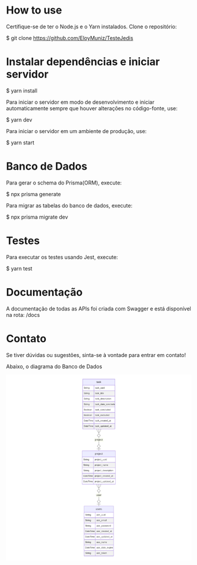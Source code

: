 # How to use

Certifique-se de ter o Node.js e o Yarn instalados. Clone o repositório:

$ git clone https://github.com/EloyMuniz/TesteJedis

# Instalar dependências e iniciar servidor

$ yarn install

Para iniciar o servidor em modo de desenvolvimento e iniciar automaticamente sempre que houver alterações no código-fonte, use:

$ yarn dev

Para iniciar o servidor em um ambiente de produção, use:

$ yarn start

# Banco de Dados

Para gerar o schema do Prisma(ORM), execute:

$ npx prisma generate

Para migrar as tabelas do banco de dados, execute:

$ npx prisma migrate dev

# Testes

Para executar os testes usando Jest, execute:

$ yarn test

# Documentação

A documentação de todas as APIs foi criada com Swagger e está disponível na rota: /docs

# Contato

Se tiver dúvidas ou sugestões, sinta-se à vontade para entrar em contato!

Abaixo, o diagrama do Banco de Dados

![Diagrama do Schema do Banco](prisma.svg)
